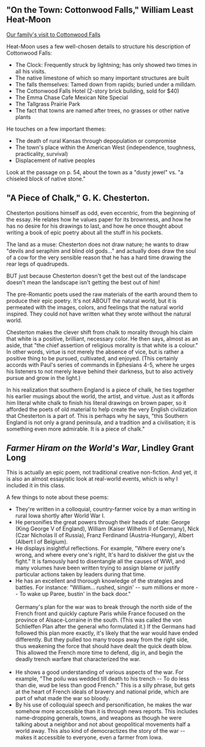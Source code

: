 "On the Town: Cottonwood Falls," William Least Heat-Moon
---
[Our family's visit to Cottonwood Falls](https://kstoddles.blogspot.com/2019/11/cottonwood-falls.html)

Heat-Moon uses a few well-chosen details to structure his description of Cottonwood Falls:
* The Clock: Frequently struck by lightning; has only showed two times in all his visits.
* The native limestone  of which so many important structures are built
* The falls themselves: Tamed down from rapids; buried under a milldam.
* The Cottonwood Falls Hotel (2-story brick building, sold for $40)
* The Emma Chase Cafe Mexican Nite Special
* The Tallgrass Prairie Park
* The fact that towns are named after trees, no grasses or other native plants

He touches on a few important themes:
* The death of rural Kansas through depopulation or compromise
* The town's place within the American West (independence, toughness, practicality, survival)
* Displacement of native peoples

Look at the passage on p. 54, about the town as a "dusty jewel" vs. "a chiseled block of native stone."

"A Piece of Chalk," G. K. Chesterton.
---
Chesterton positions himself as odd, even eccentric, from the beginning of the essay. He relates how he values paper for its brownness, and how he has no desire for his drawings to last, and how he once thought about writing a book of epic poetry about all the stuff in his pockets.

The land as a muse: Chesterton does not draw nature; he wants to draw "devils and seraphim and blind old gods..." and actually does draw the soul of a cow for the very sensible reason that he has a hard time drawing the rear legs of quadrupeds.

BUT just because Chesterton doesn't get the best out of the landscape doesn't mean the landscape isn't getting the best out of him!

The pre-Romantic poets used the raw materials of the earth around them to produce their epic poetry. It's not ABOUT the natural world, but it is permeated with the images, colors, and feelings that the natural world inspired. They could not have written what they wrote without the natural world.

Chesterton makes the clever shift from chalk to morality through his claim that white is a positive, brilliant, necessary color. He then says, almost as an aside, that "the chief assertion of religious morality is that white is a colour." In other words, virtue is not merely the absence of vice, but is rather a positive thing to be pursued, cultivated, and enjoyed. (This certainly accords with Paul's series of commands in Ephesians 4-5, where he urges his listeners to not merely leave behind their darkness, but to also actively pursue and grow in the light.)

In his realization that southern England is a piece of chalk, he ties together his earlier musings about the world, the artist, and virtue. Just as it affords him literal white chalk to finish his literal drawings on brown paper, so it afforded the poets of old material to help create the very English civilization that Chesterton is a part of. This is perhaps why he says, "this Southern England is not only a grand peninsula, and a tradition and a civilisation; it is something even more admirable. It is a piece of chalk."

*Farmer Hiram on the World's War*, Lindley Grant Long
---
This is actually an epic poem, not traditional creative non-fiction. And yet, it is also an almost essayistic look at real-world events, which is why I included it in this class.

A few things to note about these poems:

* They're written in a colloquial, country-farmer voice by a man writing in rural Iowa shortly after World War I. 
* He personifies the great powers through their heads of state: George (King George V of England), William (Kaiser Wilhelm II of Germany), Nick (Czar Nicholas II of Russia), Franz Ferdinand (Austria-Hungary), Albert (Albert I of Belgium).
* He displays insightful reflections. For example, "Where every one's wrong, and where every one's right, It's hard to diskiver the gist uv the fight." It is famously hard to disentangle all the causes of WWI, and many volumes have been written trying to assign blame or justify particular actions taken by leaders during that time.
* He has an excellent and thorough knowledge of the strategies and battles. For instance: "William... rushed, singin' -- sum millions er more -- To wake up Paree, bustin' in the back door." 
<br><br>Germany's plan for the war was to break through the north side of the French front and quickly capture Paris while France focused on the province of Alsace-Lorraine in the south. (This was called the von Schlieffen Plan after the general who formulated it.) If the Germans had followed this plan more exactly, it's likely that the war would have ended differently. But they pulled too many troops away from the right side, thus weakening the force that should have dealt the quick death blow. This allowed the French more time to defend, dig in, and begin the deadly trench warfare that characterized the war. <br><br>
* He shows a good understanding of various aspects of the war. For example, "The poilu was wedded till death to his trench -- To do less than die, wud be less than good French." This is a silly phrase, but gets at the heart of French ideals of bravery and national pride, which are part of what made the war so bloody. 
* By his use of colloquial speech and personification, he makes the war somehow more accessible than it is through news reports. This includes name-dropping generals, towns, and weapons as though he were talking about a neighbor and not about geopolitical movements half a world away. This also kind of democractizes the story of the war -- makes it accessible to everyone, even a farmer from Iowa.
